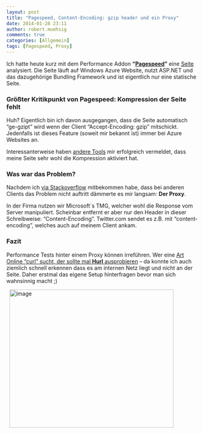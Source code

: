 ```yaml
---
layout: post
title: "Pagespeed, Content-Encoding: gzip header und ein Proxy"
date: 2014-01-28 23:11
author: robert.muehsig
comments: true
categories: [Allgemein]
tags: [Pagespeed, Proxy]
---
```

<p>Ich hatte heute kurz mit dem Performance Addon <strong>“</strong><a href="https://chrome.google.com/webstore/detail/pagespeed-insights-by-goo/gplegfbjlmmehdoakndmohflojccocli?hl=en"><strong>Pagespeed</strong></a><strong>”</strong> eine <a href="http://www.codeinside.eu/">Seite</a> analysiert. Die Seite läuft auf Windows Azure Website, nutzt ASP.NET und das dazugehörige Bundling Framework und ist eigentlich nur eine statische Seite.</p> <h3>Größter Kritikpunkt von Pagespeed: Kompression der Seite fehlt</h3> <p>Huh? Eigentlich bin ich davon ausgegangen, dass die Seite automatisch “ge-gzipt” wird wenn der Client “Accept-Encoding: gzip” mitschickt. Jedenfalls ist dieses Feature (soweit mir bekannt ist) immer bei Azure Websites an.</p> <p>Interessanterweise haben <a href="http://www.whatsmyip.org/http-compression-test/">andere Tools</a> mir erfolgreich vermeldet, dass meine Seite sehr wohl die Kompression aktiviert hat.</p> <h3>Was war das Problem?</h3> <p>Nachdem ich <a href="http://stackoverflow.com/questions/21398706/asp-net-pagespeed-and-the-content-encoding-header">via Stackoverflow</a> mitbekommen habe, dass bei anderen Clients das Problem nicht auftritt dämmerte es mir langsam: <strong>Der Proxy</strong>. </p> <p>In der Firma nutzen wir Microsoft´s TMG, welcher wohl die Response vom Server manipuliert. Scheinbar entfernt er aber nur den Header in dieser Schreibweise: “Content-Encoding”. Twitter.com sendet es z.B. mit “content-encoding”, welches auch auf meinem Client ankam. </p> <h3><strong>Fazit</strong></h3> <p>Performance Tests hinter einem Proxy können irreführen. Wer eine <a href="http://www.hurl.it/">Art Online “curl” sucht, der sollte mal <strong>Hurl</strong> ausprobieren</a> – da konnte ich auch ziemlich schnell erkennen dass es am internen Netz liegt und nicht an der Seite. Daher erstmal das eigene Setup hinterfragen bevor man sich wahnsinnig macht ;)</p> <p>&nbsp; <a href="http://blog.codeinside.eu/wp-content/uploads/image1975.png"><img title="image" style="border-top: 0px; border-right: 0px; border-bottom: 0px; border-left: 0px; display: inline" border="0" alt="image" src="http://blog.codeinside.eu/wp-content/uploads/image_thumb1111.png" width="429" height="360"></a></p>
